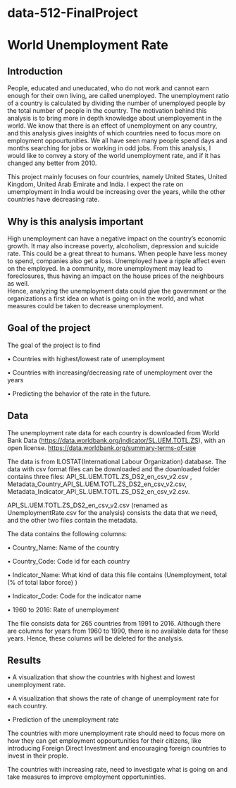 # data-512-FinalProject


# World Unemployment Rate

## Introduction

People, educated and uneducated, who do not work and cannot earn enough for their own living, are called unemployed. The unemployment ratio of a country is calculated by dividing the number of unemployed people by the total number of people in the country. The motivation behind this analysis is to bring more in depth knowledge about unemployement in the world. We know that there is an effect of unemployment on any country, and this analysis gives insights of which countries need to focus more on employment oppourtunities.
We all have seen many people spend days and months searching for jobs or working in odd jobs. From this analysis, I would like to convey a story of the world unemployment rate, and if it has changed any better from 2010.

This project mainly focuses on four countries, namely United States, United Kingdom, United Arab Emirate and India. I expect the rate on umemployment in India would be increasing over the years, while the other countries have decreasing rate. 

## Why is this analysis important

High unemployment can have a negative impact on the country’s economic growth. It may also increase poverty, alcoholism, depression and suicide rate. This could be a great threat to humans. When people have less money to spend, companies also get a loss. Unemployed have a ripple affect even on the employed. In a community, more unemployment may lead to foreclosures, thus having an impact on the house prices of the neighbours as well.  
Hence, analyzing the unemployment data could give the government or the organizations a first idea on what is going on in the world, and what measures could be taken to decrease unemployment.


## Goal of the project
The goal of the project is to find 

•	Countries with highest/lowest rate of unemployment

•	Countries with increasing/decreasing rate of unemployment over the years

•	Predicting the behavior of the rate in the future.


## Data

The unemployment rate data for each country is downloaded from World Bank Data (https://data.worldbank.org/indicator/SL.UEM.TOTL.ZS), with an open license. 
https://data.worldbank.org/summary-terms-of-use

The data is from ILOSTAT(International Labour Organization) database. The data with csv format files can be downloaded and the downloaded folder contains three files: API_SL.UEM.TOTL.ZS_DS2_en_csv_v2.csv , Metadata_Country_API_SL.UEM.TOTL.ZS_DS2_en_csv_v2.csv, Metadata_Indicator_API_SL.UEM.TOTL.ZS_DS2_en_csv_v2.csv.

API_SL.UEM.TOTL.ZS_DS2_en_csv_v2.csv (renamed as UnemploymentRate.csv for the analysis) consists the data that we need, and the other two files contain the metadata.

The data contains the following columns:

• Country_Name:	Name of the country

• Country_Code:	Code id for each country

• Indicator_Name:	What kind of data this file contains (Unemployment, total (% of total labor force) )

• Indicator_Code:	Code for the indicator name

• 1960 to 2016:	Rate of unemployment


The file consists data for 265 countries from 1991 to 2016. Although there are columns for years from 1960 to 1990, there is no available data for these years. Hence, these columns will be deleted for the analysis.

## Results

•	A visualization that show the countries with highest and lowest unemployment rate. 

•	A visualization that shows the rate of change of unemployment rate for each country.

•	Prediction of the unemployment rate

The countries with more unemployment rate should need to focus more on how they can get employment oppourtunities for their citizens, like introducing Foreign Direct Investment and encouraging foreign countries to invest in their prople. 

The countries with increasing rate, need to investigate what is going on and take measures to improve employment opportuninties.

